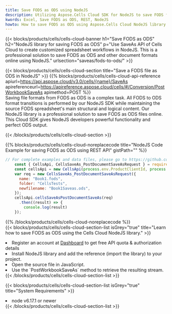 ```yaml
---
title: Save FODS as ODS using NodeJS 
description: Utilizing Aspose.Cells Cloud SDK for NodeJS to save FODS format file as ODS format file. 
kwords: Excel, Save FODS as ODS, REST, NodeJS
howto: How to save FODS as ODS using Aspose.Cells Cloud NodeJS library.
---
```



{{< blocks/products/cells/cells-cloud-banner h1="Save FODS as ODS" h2="NodeJS library for saving FODS as ODS" p="Use SaveAs API of Cells Cloud to create customized spreadsheet workflows in NodeJS. This is a professional solution to save FODS as ODS and other document formats online using NodeJS." urlsection="saveas/fods-to-ods/" >}}

{{< blocks/products/cells/cells-cloud-section  title="Save a FODS file as ODS in NodeJS" >}}
{{% blocks/products/cells/cells-cloud-api-reference  apiurl=https://api.aspose.cloud/v3.0/cells/{name}/SaveAs  apireferenceurl=https://apireference.aspose.cloud/cells/#/Conversion/PostWorkbookSaveAs  apimethod=POST %}}
<br/>
Saving file formats from FODS as ODS is a complex task. All FODS to ODS format transitions is performed by our NodeJS SDK while maintaining the source FODS spreadsheet's main structural and logical content. Our NodeJS library is a professional solution to save FODS as ODS files online. This Cloud SDK gives NodeJS developers powerful functionality and perfect ODS output.

{{< /blocks/products/cells/cells-cloud-section >}}

{{% blocks/products/cells/cells-cloud-noreplacecode title="NodeJS Code Example for saving FODS as ODS using REST API" gistPath="" %}}
  
```js
// For complete examples and data files, please go to https://github.com/aspose-cells-cloud/aspose-cells-cloud-node/
    const { CellsApi, CellsSaveAs_PostDocumentSaveAsRequest } = require("asposecellscloud");
    const cellsApi = new CellsApi(process.env.ProductClientId, process.env.ProductClientSecret);
    var req = new CellsSaveAs_PostDocumentSaveAsRequest({
      name: "Book1.fods",
      folder: "CellsTests",
      newfilename: "Book1Saveas.ods",
    });
    cellsApi.cellsSaveAsPostDocumentSaveAs(req)
      .then((result) => {
        console.log(result)
    });
```
  
{{% /blocks/products/cells/cells-cloud-noreplacecode  %}}
<br/>
{{< blocks/products/cells/cells-cloud-section-list isGrey="true"  title="Learn how to save FODS as ODS using the Cells Cloud NodeJS library." >}}
<li>Register an account at <a href="https://dashboard.aspose.cloud/">Dashboard</a> to get free API quota & authorization details</li>
<li>Install NodeJS library and add the reference (import the library) to your project.</li>
<li>Open the source file in JavaScript.</li>
<li>Use the `PostWorkbookSaveAs` method to retrieve the resulting stream.</li>
{{< /blocks/products/cells/cells-cloud-section-list >}}

{{< blocks/products/cells/cells-cloud-section-list isGrey="true"  title="System Requirements" >}}
<li>node v6.17.1 or newer</li>
{{< /blocks/products/cells/cells-cloud-section-list >}}
